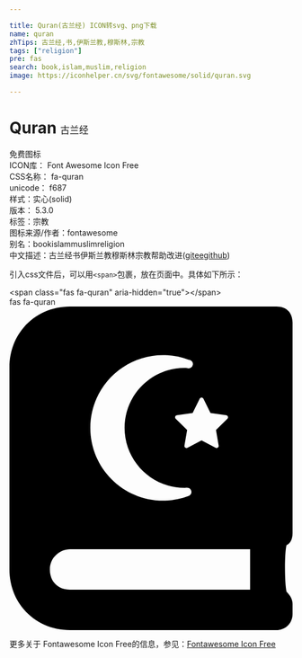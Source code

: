 ```yaml
---

title: Quran(古兰经) ICON转svg、png下载
name: quran
zhTips: 古兰经,书,伊斯兰教,穆斯林,宗教
tags: ["religion"]
pre: fas
search: book,islam,muslim,religion
image: https://iconhelper.cn/svg/fontawesome/solid/quran.svg

---
```


# Quran  <small style="font-size: 60%;font-weight: 100">古兰经</small>


<div class="detail-page">
<p>
<span><span class="badge-success badge">免费图标</span> </span>
<br/>
<span>
ICON库：
<span class="badge-secondary badge">Font Awesome Icon Free</span> 
</span>
<br/>
<span>
CSS名称：
<span class="badge-secondary badge">fa-quran</span> 
</span>
<br/>
<span>
unicode：
<span class="badge-secondary badge">f687</span> 
<copy-btn content='f687' btn-title=""></copy-btn>
<copy-btn :content='String.fromCodePoint(parseInt("f687", 16))' btn-title="复制U"></copy-btn>
</span><br/><span>样式：<span class="badge-light badge">实心(solid)</span></span>
<br/>
<span>
版本：
<span class="badge-secondary badge">5.3.0</span> 
</span><br/><span>标签：<span class="badge-light badge"><router-link to="/tags/religion.html">宗教</router-link></span></span>
<br/>
<span>图标来源/作者：<span class="badge-light badge">fontawesome</span></span> 
<br/>
<span>别名：<span class="badge-light badge">book</span><span class="badge-light badge">islam</span><span class="badge-light badge">muslim</span><span class="badge-light badge">religion</span></span><br/><span class="zh-detail">中文描述：<span class="badge-primary badge">古兰经</span><span class="badge-primary badge">书</span><span class="badge-primary badge">伊斯兰教</span><span class="badge-primary badge">穆斯林</span><span class="badge-primary badge">宗教</span><span class="help-link"><span>帮助改进</span>(<a href="https://gitee.com/liuwave/icon-helper/edit/master/json/fontawesome/solid/quran.json" target="_blank" rel="noopener noreferrer">gitee</a><a href="https://github.com/liuwave/icon-helper/edit/master/json/fontawesome/solid/quran.json" target="_blank" rel="noopener noreferrer">github</a></span>)</span><br/>
</p>
</div>
<div class="alert alert-dark">
  <i class="fas fa-quran fa-xs"></i>
  <i class="fas fa-quran fa-sm"></i>
  <i class="fas fa-quran fa-lg"></i>
  <i class="fas fa-quran fa-2x"></i>
  <i class="fas fa-quran fa-3x"></i>
  <i class="fas fa-quran fa-5x"></i>
  <i class="fas fa-quran fa-7x"></i>
</div>
<div>
  <p>引入css文件后，可以用<code>&lt;span&gt;</code>包裹，放在页面中。具体如下所示：    
  </p>
  <div class="alert alert-primary" style="font-size: 14px">
    &lt;span class="fas fa-quran" aria-hidden="true"&gt;&lt;/span&gt;
    <copy-btn content='<span class="fas fa-quran" aria-hidden="true"></span>'></copy-btn>
  </div>
  <div class="alert alert-secondary">
    <i class="fas fa-quran"
    style="font-size: 24px"
    aria-hidden="true"></i> fas fa-quran
    <copy-btn content="fas fa-quran" btn-title="复制图标名称"></copy-btn>
  </div>
</div>
<div id="svg" class="svg-wrap">
<svg xmlns="http://www.w3.org/2000/svg" viewBox="0 0 448 512"><path d="M448 358.4V25.6c0-16-9.6-25.6-25.6-25.6H96C41.6 0 0 41.6 0 96v320c0 54.4 41.6 96 96 96h326.4c12.8 0 25.6-9.6 25.6-25.6v-16c0-6.4-3.2-12.8-9.6-19.2-3.2-16-3.2-60.8 0-73.6 6.4-3.2 9.6-9.6 9.6-19.2zM301.08 145.82c.6-1.21 1.76-1.82 2.92-1.82s2.32.61 2.92 1.82l11.18 22.65 25 3.63c2.67.39 3.74 3.67 1.81 5.56l-18.09 17.63 4.27 24.89c.36 2.11-1.31 3.82-3.21 3.82-.5 0-1.02-.12-1.52-.38L304 211.87l-22.36 11.75c-.5.26-1.02.38-1.52.38-1.9 0-3.57-1.71-3.21-3.82l4.27-24.89-18.09-17.63c-1.94-1.89-.87-5.17 1.81-5.56l24.99-3.63 11.19-22.65zm-57.89-69.01c13.67 0 27.26 2.49 40.38 7.41a6.775 6.775 0 1 1-2.38 13.12c-.67 0-3.09-.21-4.13-.21-52.31 0-94.86 42.55-94.86 94.86 0 52.3 42.55 94.86 94.86 94.86 1.03 0 3.48-.21 4.13-.21 3.93 0 6.8 3.14 6.8 6.78 0 2.98-1.94 5.51-4.62 6.42-13.07 4.87-26.59 7.34-40.19 7.34C179.67 307.19 128 255.51 128 192c0-63.52 51.67-115.19 115.19-115.19zM380.8 448H96c-19.2 0-32-12.8-32-32s16-32 32-32h284.8v64z"/></svg>
</div>
<detail full-name='fa-quran'></detail>

<Vssue title="关于“Quran”的评论" />
    
<div><p>更多关于  Fontawesome Icon Free的信息，参见：<a target="_blank" href="https://iconhelper.cn/fontawesome.html">Fontawesome Icon Free</a>
</p></div>
